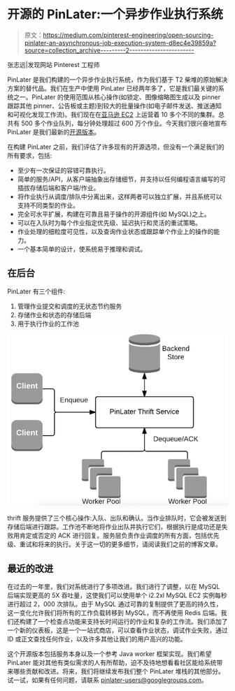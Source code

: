 # 开源的 PinLater:一个异步作业执行系统

> 原文：<https://medium.com/pinterest-engineering/open-sourcing-pinlater-an-asynchronous-job-execution-system-d8ec4e39859a?source=collection_archive---------2----------------------->

张志远|发现网站 Pinterest 工程师

PinLater 是我们构建的一个异步作业执行系统，作为我们基于 T2 柴堆的原始解决方案的替代品。我们在生产中使用 PinLater 已经两年多了，它是我们最关键的系统之一。PinLater 的使用范围从核心操作(如锁定、图像缩略图生成以及 pinner 跟踪其他 pinner、公告板或主题)到较大的批量操作(如电子邮件发送、推送通知和可视化发现工作流)。我们现在在[亚马逊 EC2](https://aws.amazon.com/ec2/) 上运营着 10 多个不同的集群。总共有 500 多个作业队列，每分钟处理超过 600 万个作业。今天我们很兴奋地宣布 PinLater 是我们最新的[开源版本](https://github.com/pinterest/pinlater)。

在构建 PinLater 之前，我们评估了许多现有的开源选项，但没有一个满足我们的所有要求，包括:

*   至少有一次保证的容错可靠执行。
*   简单的服务/API，从客户端抽象出存储细节，并支持以任何编程语言编写的可插拔存储后端和客户端/作业。
*   将作业执行从调度/排队中分离出来，这样两者可以独立扩展，并且系统可以支持不同类型的作业。
*   完全可水平扩展，构建在可靠且易于操作的开源组件(如 MySQL)之上。
*   可以在入队时为每个作业指定优先级、延迟执行和灵活的重试策略。
*   作业处理的细粒度可见性，以及查询作业状态或跟踪单个作业上的操作的能力。
*   一个基本简单的设计，使系统易于推理和调试。

## 在后台

PinLater 有三个组件:

1.  管理作业提交和调度的无状态节约服务
2.  存储作业和状态的存储后端
3.  用于执行作业的工作池

![](img/aca2405cb869d1d9c56a1e1f8d550d10.png)

thrift 服务提供了三个核心操作:入队、出队和确认。当作业排队时，它会被发送到存储后端进行跟踪。工作池不断地将作业出队并执行它们，根据执行是成功还是失败用肯定或否定的 ACK 进行回复。服务层负责作业调度的所有方面，包括优先级、重试和将来的执行。关于这一切的更多细节，请阅读我们之前的博客文章。

## 最近的改进

在过去的一年里，我们对系统进行了多项改进。我们进行了调整，以在 MySQL 后端实现更高的 5X 吞吐量，这使我们可以使用单个 i2.2xl MySQL EC2 实例每秒进行超过 2，000 次排队。由于 MySQL 通过可靠的复制提供了更高的持久性，这一变化允许我们将所有的工作负载转移到 MySQL，而不再使用 Redis 后端。我们还构建了一个检查点功能来支持长时间运行的作业和复杂的工作流。我们添加了一个新的仪表板，这是一个一站式商店，可以查看作业状态，调试作业失败，通过 ID 或正文查找任何作业，以及许多其他让我们的用户高兴的功能。

这个开源版本包括服务本身以及一个参考 Java worker 框架实现。我们希望 PinLater 能对其他有类似需求的人有所帮助，迫不及待地想看看社区能给系统带来哪些贡献和改进。将来，我们将继续发布我们整个 PinLater 堆栈的其他部分。试一试，如果有任何问题，请联系 pinlater-users@googlegroups.com。